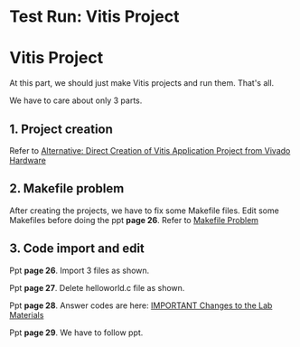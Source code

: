 # Test Run: Vitis Project

# Vitis Project

At this part, we should just make Vitis projects and run them. That's all.

We have to care about only 3 parts.

## 1. Project creation

Refer to [Alternative: Direct Creation of Vitis Application Project from Vivado Hardware](https://github.com/hajin-kim/FPGA_Tutorial_with_HLS/blob/main/Lab05%20Hello%20World%20with%20Vitis%20and%20Vivado%20d3897032db324f5d9531e5ab0a9af6df/Alternative%20Direct%20Creation%20of%20Vitis%20Application%20P%20c3733968f81641d19b17885f5466a621.md) 

## 2. Makefile problem

After creating the projects, we have to fix some Makefile files. Edit some Makefiles before doing the ppt **page 26**. Refer to [Makefile Problem](https://github.com/hajin-kim/FPGA_Tutorial_with_HLS/blob/main/Troubleshootings%20f43673650b7c4eb5b83fa2b7a80452e2/Makefile%20Problem%20b266174a19ec426eba6e8e8b3119c7d0.md) 

## 3. Code import and edit

Ppt **page 26**. Import 3 files as shown.

Ppt **page 27**. Delete helloworld.c file as shown.

Ppt **page 28**. Answer codes are here: [IMPORTANT Changes to the Lab Materials](IMPORTANT%20Changes%20to%20the%20Lab%20Materials%20a28c99d190d6425482cf195a967e08b6.md) 

Ppt **page 29**. We have to follow ppt.
